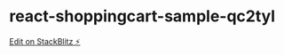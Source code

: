 # react-shoppingcart-sample-qc2tyl

[Edit on StackBlitz ⚡️](https://stackblitz.com/edit/react-shoppingcart-sample-qc2tyl)